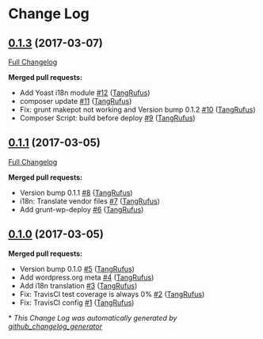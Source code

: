 # Change Log

## [0.1.3](https://github.com/TypistTech/wp-cloudflare-guard/tree/0.1.3) (2017-03-07)
[Full Changelog](https://github.com/TypistTech/wp-cloudflare-guard/compare/0.1.1...0.1.3)

**Merged pull requests:**

- Add Yoast i18n module [\#12](https://github.com/TypistTech/wp-cloudflare-guard/pull/12) ([TangRufus](https://github.com/TangRufus))
- composer update [\#11](https://github.com/TypistTech/wp-cloudflare-guard/pull/11) ([TangRufus](https://github.com/TangRufus))
- Fix: grunt makepot not working and Version bump 0.1.2 [\#10](https://github.com/TypistTech/wp-cloudflare-guard/pull/10) ([TangRufus](https://github.com/TangRufus))
- Composer Script: build before deploy [\#9](https://github.com/TypistTech/wp-cloudflare-guard/pull/9) ([TangRufus](https://github.com/TangRufus))

## [0.1.1](https://github.com/TypistTech/wp-cloudflare-guard/tree/0.1.1) (2017-03-05)
[Full Changelog](https://github.com/TypistTech/wp-cloudflare-guard/compare/0.1.0...0.1.1)

**Merged pull requests:**

- Version bump 0.1.1 [\#8](https://github.com/TypistTech/wp-cloudflare-guard/pull/8) ([TangRufus](https://github.com/TangRufus))
- i18n: Translate vendor files [\#7](https://github.com/TypistTech/wp-cloudflare-guard/pull/7) ([TangRufus](https://github.com/TangRufus))
- Add grunt-wp-deploy [\#6](https://github.com/TypistTech/wp-cloudflare-guard/pull/6) ([TangRufus](https://github.com/TangRufus))

## [0.1.0](https://github.com/TypistTech/wp-cloudflare-guard/tree/0.1.0) (2017-03-05)
**Merged pull requests:**

- Version bump 0.1.0 [\#5](https://github.com/TypistTech/wp-cloudflare-guard/pull/5) ([TangRufus](https://github.com/TangRufus))
- Add wordpress.org meta [\#4](https://github.com/TypistTech/wp-cloudflare-guard/pull/4) ([TangRufus](https://github.com/TangRufus))
- Add i18n translation [\#3](https://github.com/TypistTech/wp-cloudflare-guard/pull/3) ([TangRufus](https://github.com/TangRufus))
- Fix: TravisCI test coverage is always 0% [\#2](https://github.com/TypistTech/wp-cloudflare-guard/pull/2) ([TangRufus](https://github.com/TangRufus))
- Fix: TravisCI config [\#1](https://github.com/TypistTech/wp-cloudflare-guard/pull/1) ([TangRufus](https://github.com/TangRufus))



\* *This Change Log was automatically generated by [github_changelog_generator](https://github.com/skywinder/Github-Changelog-Generator)*